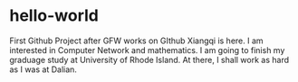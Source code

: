 # hello-world
First Github Project after GFW works on GIthub
Xiangqi is here. I am interested in Computer Network and mathematics.
I am going to finish my graduage study at University of Rhode Island.
At there, I shall work as hard as I was at Dalian.
